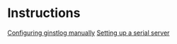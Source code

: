 # Instructions

[Configuring ginstlog manually](ManualConfiguration/ManualConfiguration.md)
[Setting up a serial server](TcpSerialServer/TcpSerialServer.md)
